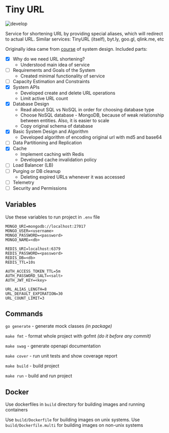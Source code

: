 # Tiny URL

![develop](https://github.com/mebr0/tiny-url/actions/workflows/develop.yml/badge.svg)

Service for shortening URL by providing special aliases, which will redirect
to actual URL. Similar services: TinyURL (itself), byt.ly, goo.gl, qlink.me,
etc

Originally idea came from [course] of system design. Included parts:

- [x] Why do we need URL shortening?
    * Understood main idea of service
- [ ] Requirements and Goals of the System
    * Created minimal functionality of service
- [ ] Capacity Estimation and Constraints
- [x] System APIs
    * Developed create and delete URL operations
    * Limit active URL count
- [x] Database Design
    * Read about SQL vs NoSQL in order for choosing database type
    * Choose NoSQL database - MongoDB, because of weak relationship 
      between entities. Also, it is easier to scale
    * Copy original schema of database
- [x] Basic System Design and Algorithm
    * Developed algorithm of encoding original url with md5 and base64
- [ ] Data Partitioning and Replication
- [x] Cache
    * Implement caching with Redis
    * Developed cache invalidation policy
- [ ] Load Balancer (LB)
- [ ] Purging or DB cleanup
    * Deleting expired URLs whenever it was accessed
- [ ] Telemetry
- [ ] Security and Permissions

## Variables

Use these variables to run project in `.env` file

```dotenv
MONGO_URI=mongodb://localhost:27017
MONGO_USER=<username>
MONGO_PASSWORD=<password>
MONGO_NAME=<db>

REDIS_URI=localhost:6379
REDIS_PASSWORD=<password>
REDIS_DB=<db>
REDIS_TTL=10s

AUTH_ACCESS_TOKEN_TTL=5m
AUTH_PASSWORD_SALT=<salt>
AUTH_JWT_KEY=<key>

URL_ALIAS_LENGTH=8
URL_DEFAULT_EXPIRATION=30
URL_COUNT_LIMIT=3
```

## Commands

`go generate` - generate mock classes _(in package)_

`make fmt` - format whole project with gofmt _(do it before any commit)_

`make swag` - generate openapi documentation

`make cover` - run unit tests and show coverage report

`make build` - build project

`make run` - build and run project

## Docker

Use dockerfiles in `build` directory for building images and running containers

Use `build/Dockerfile` for building images on unix systems. 
Use `build/Dockerfile.multi` for building images on non-unix systems

[course]: https://www.educative.io/courses/grokking-the-system-design-interview/m2ygV4E81AR
